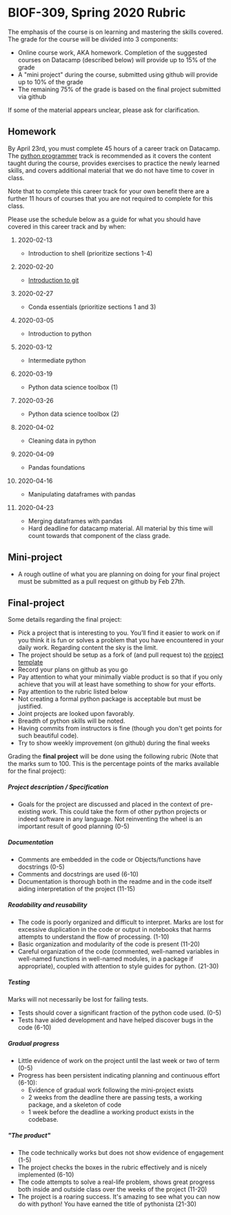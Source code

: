 # BIOF-309, Spring 2020 Rubric

The emphasis of the course is on learning and mastering the skills covered. The grade for the course will be divided into 3 components:

+ Online course work, AKA homework. Completion of the suggested courses on Datacamp (described below) will provide up to 15% of the grade
+ A "mini project" during the course, submitted using github will provide up to 10% of the grade
+ The remaining 75% of the grade is based on the final project submitted via github

If some of the material appears unclear, please ask for clarification.

Homework
--------

By April 23rd, you must complete 45 hours of a career track on Datacamp. The [python programmer](https://www.datacamp.com/tracks/python-programmer) track is recommended as it covers the content taught during the course, provides exercises to practice the newly learned skills, and covers additional material that we do not have time to cover in class.

Note that to complete this career track for your own benefit there are a further 11 hours of courses that you are not required to complete for this class.

Please use the schedule below as a guide for what you should have covered in this career track and by when:

01. 2020-02-13 
    - Introduction to shell (prioritize sections 1-4)

02. 2020-02-20 
    - [Introduction to git](https://www.datacamp.com/courses/introduction-to-git-for-data-science)

03. 2020-02-27
    - Conda essentials (prioritize sections 1 and 3)

04. 2020-03-05
    - Introduction to python

05. 2020-03-12
    - Intermediate python

06. 2020-03-19
    - Python data science toolbox (1)

07. 2020-03-26
    - Python data science toolbox (2)

08. 2020-04-02
    - Cleaning data in python

09. 2020-04-09
    - Pandas foundations

10. 2020-04-16 
    - Manipulating dataframes with pandas

11. 2020-04-23
    - Merging dataframes with pandas
    - Hard deadline for datacamp material. All material by this time will count towards that component of the class grade.


Mini-project
--------
+ A rough outline of what you are planning on doing for your final project must be submitted as a pull request on github by Feb 27th.


Final-project
--------

Some details regarding the final project:

+ Pick a project that is interesting to you. You’ll find it easier to work on if you think it is fun or solves a problem that you have encountered in your daily work. Regarding content the sky is the limit.
+ The project should be setup as a fork of (and pull request to) the [project template](https://github.com/biof309/spring2020_template_project)
+ Record your plans on github as you go
+ Pay attention to what your minimally viable product is so that if you only achieve that you will at least have something to show for your efforts.
+ Pay attention to the rubric listed below
+ Not creating a formal python package is acceptable but must be justified.
+ Joint projects are looked upon favorably.
+ Breadth of python skills will be noted.
+ Having commits from instructors is fine (though you don't get points for such beautiful code).
+ Try to show weekly improvement (on github) during the final weeks

Grading the __final project__ will be done using the following rubric (Note that the marks sum to 100. This is the percentage points of the marks available for the final project):

##### Project description / Specification
  - Goals for the project are discussed and placed in the context of pre-existing work. This could take the form of other python projects or indeed software in any  language. Not reinventing the wheel is an important result of good planning   (0-5)

##### Documentation
  - Comments  are embedded in the code or Objects/functions have docstrings (0-5)
  - Comments and docstrings are used (6-10)
  - Documentation is thorough both in the readme and in the code itself aiding interpretation of the project (11-15)
  
##### Readability and reusability
  - The code is poorly organized and difficult to interpret. Marks are lost for excessive duplication in the code or output in notebooks that harms attempts to understand the flow of processing. (1-10)
  - Basic organization and modularity of the code is present (11-20)
  - Careful organization of the code (commented, well-named variables in well-named functions in well-named modules, in a package if appropriate), coupled with attention to style guides for python. (21-30)

##### Testing
   Marks will not necessarily be lost for failing tests.
  - Tests should cover a significant fraction of the python code used. (0-5)
  - Tests have aided development and have helped discover bugs in the code (6-10)

##### Gradual progress
- Little evidence of work on the project until the last week or two of term (0-5)
- Progress has been persistent indicating planning and continuous effort (6-10):
  - Evidence of gradual work following the mini-project exists
  - 2 weeks from the deadline there are passing tests, a working package, and a skeleton of code
  - 1 week before the deadline a working product exists in the codebase.
 

##### "The product"
   - The code technically works but does not show evidence of engagement (1-5)
  - The project checks the boxes in the rubric effectively and is nicely implemented (6-10)
  - The code attempts to solve a real-life problem, shows great progress both inside and outside class over the weeks of the project (11-20)
  - The project is a roaring success. It's amazing to see what you can now do with python! You have earned the title of pythonista (21-30)
